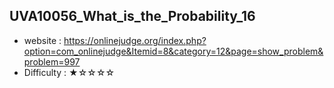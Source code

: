 ## UVA10056_What_is_the_Probability_16
+ website : https://onlinejudge.org/index.php?option=com_onlinejudge&Itemid=8&category=12&page=show_problem&problem=997
+ Difficulty : ★☆☆☆☆
